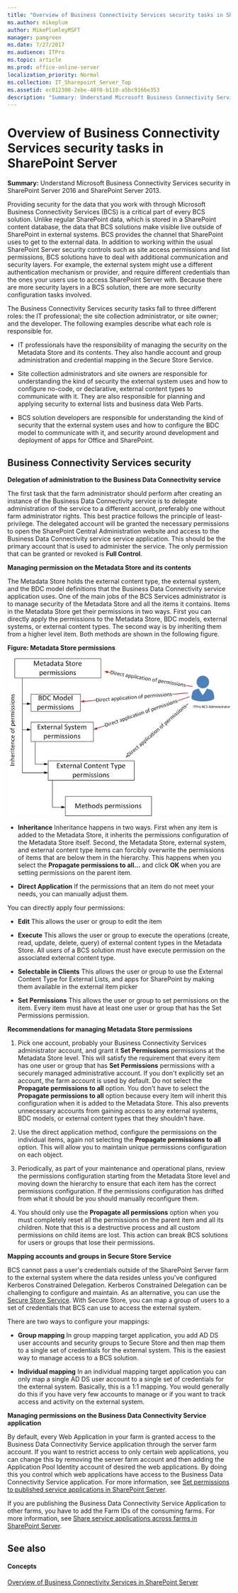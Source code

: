 ```yaml
---
title: "Overview of Business Connectivity Services security tasks in SharePoint Server"
ms.author: mikeplum
author: MikePlumleyMSFT
manager: pamgreen
ms.date: 7/27/2017
ms.audience: ITPro
ms.topic: article
ms.prod: office-online-server
localization_priority: Normal
ms.collection: IT_Sharepoint_Server_Top
ms.assetid: ec012300-2ebe-48f0-b110-a5bc9166e353
description: "Summary: Understand Microsoft Business Connectivity Services security in SharePoint Server 2016 and SharePoint Server 2013."
---
```


# Overview of Business Connectivity Services security tasks in SharePoint Server

 **Summary:** Understand Microsoft Business Connectivity Services security in SharePoint Server 2016 and SharePoint Server 2013. 
  
Providing security for the data that you work with through Microsoft Business Connectivity Services (BCS) is a critical part of every BCS solution. Unlike regular SharePoint data, which is stored in a SharePoint content database, the data that BCS solutions make visible live outside of SharePoint in external systems. BCS provides the channel that SharePoint uses to get to the external data. In addition to working within the usual SharePoint Server security controls such as site access permissions and list permissions, BCS solutions have to deal with additional communication and security layers. For example, the external system might use a different authentication mechanism or provider, and require different credentials than the ones your users use to access SharePoint Server with. Because there are more security layers in a BCS solution, there are more security configuration tasks involved.
  
The Business Connectivity Services security tasks fall to three different roles: the IT professional; the site collection administrator, or site owner; and the developer. The following examples describe what each role is responsible for.
  
- IT professionals have the responsibility of managing the security on the Metadata Store and its contents. They also handle account and group administration and credential mapping in the Secure Store Service.
    
- Site collection administrators and site owners are responsible for understanding the kind of security the external system uses and how to configure no-code, or declarative, external content types to communicate with it. They are also responsible for planning and applying security to external lists and business data Web Parts.
    
- BCS solution developers are responsible for understanding the kind of security that the external system uses and how to configure the BDC model to communicate with it, and security around development and deployment of apps for Office and SharePoint.
    
## Business Connectivity Services security
<a name="section1"> </a>

 **Delegation of administration to the **Business Data Connectivity service****
  
The first task that the farm administrator should perform after creating an instance of the Business Data Connectivity service is to delegate administration of the service to a different account, preferably one without farm administrator rights. This best practice follows the principle of least-privilege. The delegated account will be granted the necessary permissions to open the SharePoint Central Administration website and access to the Business Data Connectivity service service application. This should be the primary account that is used to administer the service. The only permission that can be granted or revoked is **Full Control**.
  
 **Managing permission on the Metadata Store and its contents**
  
The Metadata Store holds the external content type, the external system, and the BDC model definitions that the Business Data Connectivity service application uses. One of the main jobs of the BCS Services administrator is to manage security of the Metadata Store and all the items it contains. Items in the Metadata Store get their permissions in two ways. First you can directly apply the permissions to the Metadata Store, BDC models, external systems, or external content types. The second way is by inheriting them from a higher level item. Both methods are shown in the following figure.
  
**Figure: Metadata Store permissions**

![Diagram of metadata store permissions](../media/MetadataStorePermissions.jpg)
  
- **Inheritance** Inheritance happens in two ways. First when any item is added to the Metadata Store, it inherits the permissions configuration of the Metadata Store itself. Second, the Metadata Store, external system, and external content type items can forcibly overwrite the permissions of items that are below them in the hierarchy. This happens when you select the **Propagate permissions to all…** and click **OK** when you are setting permissions on the parent item. 
    
- **Direct Application** If the permissions that an item do not meet your needs, you can manually adjust them. 
    
You can directly apply four permissions:
  
- **Edit** This allows the user or group to edit the item 
    
- **Execute** This allows the user or group to execute the operations (create, read, update, delete, query) of external content types in the Metadata Store. All users of a BCS solution must have execute permission on the associated external content type. 
    
- **Selectable in Clients** This allows the user or group to use the External Content Type for External Lists, and apps for SharePoint by making them available in the external item picker 
    
- **Set Permissions** This allows the user or group to set permissions on the item. Every item must have at least one user or group that has the Set Permissions permission. 
    
 **Recommendations for managing Metadata Store permissions**
  
1. Pick one account, probably your Business Connectivity Services administrator account, and grant it **Set Permissions** permissions at the Metadata Store level. This will satisfy the requirement that every item has one user or group that has **Set Permissions** permissions with a securely managed administrative account. If you don't explicitly set an account, the farm account is used by default. Do not select the **Propagate permissions to all** option. You don't have to select the **Propagate permissions to all** option because every item will inherit this configuration when it is added to the Metadata Store. This also prevents unnecessary accounts from gaining access to any external systems, BDC models, or external content types that they shouldn't have. 
    
2. Use the direct application method, configure the permissions on the individual items, again not selecting the **Propagate permissions to all** option. This will allow you to maintain unique permissions configuration on each object. 
    
3. Periodically, as part of your maintenance and operational plans, review the permissions configuration starting from the Metadata Store level and moving down the hierarchy to ensure that each item has the correct permissions configuration. If the permissions configuration has drifted from what it should be you should manually reconfigure them.
    
4. You should only use the **Propagate all permissions** option when you must completely reset all the permissions on the parent item and all its children. Note that this is a destructive process and all custom permissions on child items are lost. This action can break BCS solutions for users or groups that lose their permissions. 
    
 **Mapping accounts and groups in Secure Store Service**
  
BCS cannot pass a user's credentials outside of the SharePoint Server farm to the external system where the data resides unless you've configured Kerberos Constrained Delegation. Kerberos Constrained Delegation can be challenging to configure and maintain. As an alternative, you can use the [Secure Store Service](http://technet.microsoft.com/library/e1196de0-1eb9-4c50-aeca-93e0eba7be0d%28Office.14%29.aspx). With Secure Store, you can map a group of users to a set of credentials that BCS can use to access the external system.
  
There are two ways to configure your mappings:
  
- **Group mapping** In group mapping target application, you add AD DS user accounts and security groups to Secure Store and then map them to a single set of credentials for the external system. This is the easiest way to manage access to a BCS solution. 
    
- **Individual mapping** In an individual mapping target application you can only map a single AD DS user account to a single set of credentials for the external system. Basically, this is a 1:1 mapping. You would generally do this if you have very few accounts to manage or if you want to track access and activity on the external system. 
    
 **Managing permissions on the Business Data Connectivity Service application**
  
By default, every Web Application in your farm is granted access to the Business Data Connectivity Service application through the server farm account. If you want to restrict access to only certain web applications, you can change this by removing the server farm account and then adding the Application Pool Identity account of desired the web applications. By doing this you control which web applications have access to the Business Data Connectivity Service application. For more information, see [Set permissions to published service applications in SharePoint Server](set-permission-to-a-published-service-application.md).
  
If you are publishing the Business Data Connectivity Service Application to other farms, you have to add the Farm IDs of the consuming farms. For more information, see [Share service applications across farms in SharePoint Server](share-service-applications-across-farms.md).
  
## See also
<a name="section1"> </a>

#### Concepts

[Overview of Business Connectivity Services in SharePoint Server](business-connectivity-services-overview.md)

